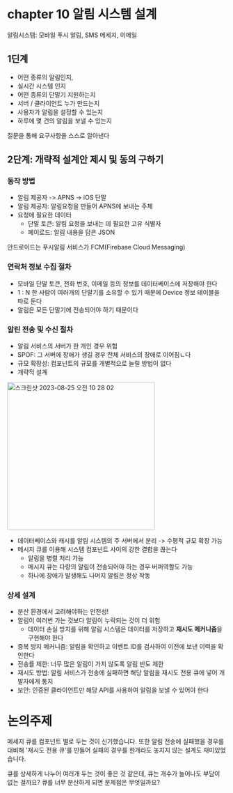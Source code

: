 # chapter 10 알림 시스템 설계


알림시스템: 모바일 푸시 알림, SMS 메세지, 이메일

## 1딘계
- 어떤 종류의 알림인지,
- 실시간 시스템 인지
- 어떤 종류의 단말기 지원하는지
- 서버 / 클라이언트 누가 만드는지
- 사용자가 알림을 설정할 수 있는지
- 하루에 몇 건의 알림을 보낼 수 있는지

질문을 통해 요구사항을 스스로 알아낸다

## 2단계: 개략적 설계안 제시 및 동의 구하기
### 동작 방법
 - 알림 제공자 -> APNS -> iOS 단말
 - 알림 제공자: 알림요청을 만들어 APNS에 보내는 주체
 - 요청에 필요한 데이터
   - 단말 토큰: 알림 요청을 보내는 데 필요한 고유 식별자
   - 페이로드: 알림 내용을 담은 JSON 

안드로이드는 푸시알림 서비스가 FCM(Firebase Cloud Messaging)

### 연락처 정보 수집 절차
- 모바일 단말 토큰, 전화 번호, 이메일 등의 정보를 데이터베이스에 저장해야 한다
- 1 : N  한 사람이 여러개의 단말기를 소유할 수 있기 때문에 Device 정보 테이블을 따로 둔다
- 알림은 모든 단말기에 전송되어야 하기 때문이다

### 알린 전송 및 수신 절차
- 알림 서비스의 서버가 한 개인 경우 위험
- SPOF: 그 서버에 장애가 생길 경우 전체 서비스의 장애로 이어짐ㄴ다
- 규모 확장성: 컴포넌트의 규모를 개별적으로 늘릴 방법이 없다
- 개략적 설계

<img width="339" alt="스크린샷 2023-08-25 오전 10 28 02" src="https://github.com/Suzzzzzy/Book_Study/assets/97580836/fb8f9674-1dce-40c1-91b8-5ba1df43768f">

- 데이터베이스와 캐시를 알림 시스템의 주 서버에서 분리 -> 수평적 규모 확장 가능
- 메시지 큐를 이용해 시스템 컴포넌트 사이의 강한 결합을 끊는다
  - 알림을 병렬 처리 가능
  - 메시지 큐는 다량의 알림이 전송되어야 하는 경우 버퍼역할도 가능
  - 하나에 장애가 발생해도 나머지 알림은 정상 작동

### 상세 설계
- 분산 환경에서 고려해야하는 안전성!
- 알림이 여러번 가는 것보다 알림이 누락되는 것이 더 위험
  - 데이터 손실 방지를 위해 알림 시스템은 데이터를 저장하고 **재시도 메커니즘**을 구현해야 한다
- 중복 방지 메커니즘: 알림을 확인하고 이벤트 ID를 검사하여 이전에 보낸 이력을 확인한다
- 전송률 제한: 너무 많은 알림이 가지 않도록 알림 빈도 제한
- 재시도 방법: 알림 서비스가 전송에 실패하면 해당 알림을 재시도 전용 큐에 넣어 개발자에게 통지
- 보안: 인증된 클라이언트만 해당 API를 사용하여 알림을 보낼 수 있어야 한다


# 논의주제
메세지 큐를 컴포넌트 별로 두는 것이 신기했습니다. 또한 알림 전송에 실패했을 경우를 대비해 '재시도 전용 큐'를 만들어 실패의 경우를 한개라도 놓치지 않는 설계도 재미있었습니다.

큐를 상세하게 나누어 여러개 두는 것이 좋은 것 같은데, 큐는 개수가 늘어나도 부담이 없는 걸까요? 큐를 너무 분산하게 되면 문제점은 무엇일까요?
